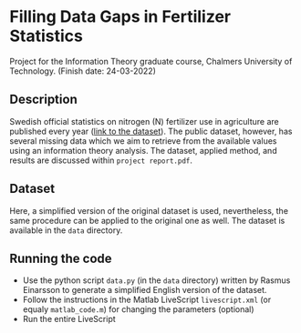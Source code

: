 # Filling Data Gaps in Fertilizer Statistics
Project for the Information Theory graduate course, Chalmers University of Technology. (Finish date: 24-03-2022)

## Description
Swedish official statistics on nitrogen (N) fertilizer use in agriculture are published every year ([link to the dataset](http://www.statistikdatabasen.scb.se/pxweb/sv/ssd/START__MI__MI1001)). The public dataset, however, has several missing data which we aim to retrieve from the available values using an information theory analysis. 
The dataset, applied method, and results are discussed within ```project report.pdf```. 

## Dataset
Here, a simplified version of the original dataset is used, nevertheless, the same procedure can be applied to the original one as well. The dataset is available in the ```data``` directory.

## Running the code
 - Use the python script ```data.py``` (in the ```data``` directory) written by Rasmus Einarsson to generate a simplified English version of the dataset.
 - Follow the instructions in the Matlab LiveScript ```livescript.xml``` (or equaly ```matlab_code.m```) for changing the parameters (optional)
 - Run the entire LiveScript
